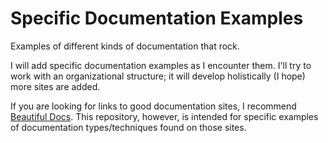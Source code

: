 # Specific Documentation Examples
Examples of different kinds of documentation that rock.

I will add specific documentation examples as I encounter them. I'll try to work with an organizational structure; it will develop holistically (I hope) more sites are added.

If you are looking for links to good documentation sites, I recommend [Beautiful Docs](https://github.com/PharkMillups/beautiful-docs). This repository, however, is intended for specific examples of documentation types/techniques found on those sites.
